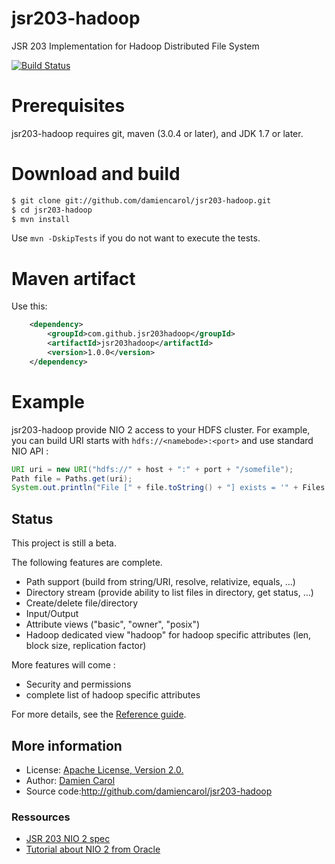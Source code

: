 jsr203-hadoop
=============

JSR 203 Implementation for Hadoop Distributed File System


[![Build Status](https://travis-ci.org/damiencarol/jsr203-hadoop.svg?branch=master)](https://travis-ci.org/damiencarol/jsr203-hadoop)

Prerequisites
=============

jsr203-hadoop requires git, maven (3.0.4 or later), and JDK 1.7 or later.

Download and build
==================

```bash
$ git clone git://github.com/damiencarol/jsr203-hadoop.git
$ cd jsr203-hadoop
$ mvn install
```

Use `mvn -DskipTests` if you do not want to execute the tests.

Maven artifact
==============

Use this:

```xml
    <dependency>
  		<groupId>com.github.jsr203hadoop</groupId>
  		<artifactId>jsr203hadoop</artifactId>
  		<version>1.0.0</version>
  	</dependency>
```

Example
=======

jsr203-hadoop provide NIO 2 access to your HDFS cluster. For
example, you can build URI starts with `hdfs://<namebode>:<port>` and use standard NIO API :

```java
URI uri = new URI("hdfs://" + host + ":" + port + "/somefile");
Path file = Paths.get(uri);
System.out.println("File [" + file.toString() + "] exists = '" + Files.exists(file) + "'");
```


## Status

This project is still a beta.

The following features are complete.

* Path support (build from string/URI, resolve, relativize, equals, ...)
* Directory stream (provide ability to list files in directory, get status, ...)
* Create/delete file/directory
* Input/Output
* Attribute views ("basic", "owner", "posix")
* Hadoop dedicated view "hadoop" for hadoop specific attributes (len, block size, replication factor)

More features will come :

* Security and permissions
* complete list of hadoop specific attributes

For more details, see the <a href="REFERENCE.md">Reference guide</a>.

## More information

* License: <a href="LICENSE">Apache License, Version 2.0.</a>
* Author: <a href="https://github.com/damiencarol">Damien Carol</a>
* Source code:<a href="http://github.com/damiencarol/jsr203-hadoop">http://github.com/damiencarol/jsr203-hadoop</a>

### Ressources

* <a href="https://jcp.org/en/jsr/detail?id=203">JSR 203 NIO 2 spec</a>
* <a href="http://docs.oracle.com/javase/tutorial/essential/io/fileio.html">Tutorial about NIO 2 from Oracle</a>
